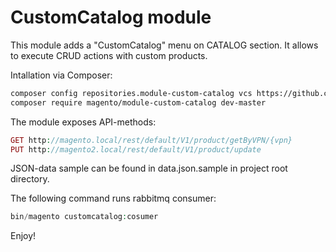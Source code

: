 CustomCatalog module
===

This module adds a "CustomCatalog" menu on CATALOG section. It allows to execute CRUD actions with custom products.  

Intallation via Composer:
```bash
composer config repositories.module-custom-catalog vcs https://github.com/marina-bard/module-custom-catalog.git
composer require magento/module-custom-catalog dev-master
```

The module exposes API-methods:
```php
GET http://magento.local/rest/default/V1/product/getByVPN/{vpn}
PUT http://magento2.local/rest/default/V1/product/update
```
JSON-data sample can be found in data.json.sample in project root directory.
  
The following command runs rabbitmq consumer:  
```php
bin/magento customcatalog:cosumer
``` 


Enjoy!
